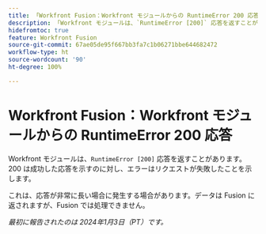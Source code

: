 ```yaml
---
title: 「Workfront Fusion：Workfront モジュールからの RuntimeError 200 応答」
description: 「Workfront モジュールは、`RuntimeError [200]` 応答を返すことがあります。200 は成功した応答を示すのに対し、エラーはリクエストが失敗したことを示します。」
hidefromtoc: true
feature: Workfront Fusion
source-git-commit: 67ae05de95f667bb3fa7c1b06271bbe644682472
workflow-type: ht
source-wordcount: '90'
ht-degree: 100%

---
```



# Workfront Fusion：Workfront モジュールからの RuntimeError 200 応答

Workfront モジュールは、`RuntimeError [200]` 応答を返すことがあります。200 は成功した応答を示すのに対し、エラーはリクエストが失敗したことを示します。

これは、応答が非常に長い場合に発生する場合があります。データは Fusion に返されますが、Fusion では処理できません。

_最初に報告されたのは 2024年1月3日（PT）です。_
